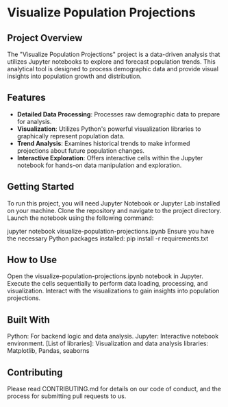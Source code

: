 # Visualize Population Projections

## Project Overview

The "Visualize Population Projections" project is a data-driven analysis that utilizes Jupyter notebooks to explore and forecast population trends. This analytical tool is designed to process demographic data and provide visual insights into population growth and distribution.

## Features

- **Detailed Data Processing**: Processes raw demographic data to prepare for analysis.
- **Visualization**: Utilizes Python's powerful visualization libraries to graphically represent population data.
- **Trend Analysis**: Examines historical trends to make informed projections about future population changes.
- **Interactive Exploration**: Offers interactive cells within the Jupyter notebook for hands-on data manipulation and exploration.

## Getting Started

To run this project, you will need Jupyter Notebook or Jupyter Lab installed on your machine. Clone the repository and navigate to the project directory. Launch the notebook using the following command:

jupyter notebook visualize-population-projections.ipynb
Ensure you have the necessary Python packages installed:
pip install -r requirements.txt

## How to Use
Open the visualize-population-projections.ipynb notebook in Jupyter.
Execute the cells sequentially to perform data loading, processing, and visualization.
Interact with the visualizations to gain insights into population projections.

## Built With
Python: For backend logic and data analysis.
Jupyter: Interactive notebook environment.
[List of libraries]: Visualization and data analysis libraries: Matplotlib, Pandas, seaborns

## Contributing
Please read CONTRIBUTING.md for details on our code of conduct, and the process for submitting pull requests to us.

